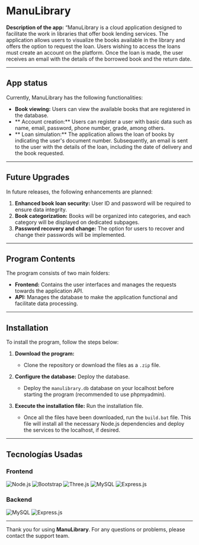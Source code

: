 # ManuLibrary

**Description of the app:**
“ManuLibrary is a cloud application designed to facilitate the work in libraries that offer book lending services. The application allows users to visualize the books available in the library and offers the option to request the loan. Users wishing to access the loans must create an account on the platform. Once the loan is made, the user receives an email with the details of the borrowed book and the return date.

---

## App status
Currently, ManuLibrary has the following functionalities:
- **Book viewing:** Users can view the available books that are registered in the database.
- ** Account creation:** Users can register a user with basic data such as name, email, password, phone number, grade, among others.
- ** Loan simulation:** The application allows the loan of books by indicating the user's document number. Subsequently, an email is sent to the user with the details of the loan, including the date of delivery and the book requested.

---

## Future Upgrades
In future releases, the following enhancements are planned:
1. **Enhanced book loan security:** User ID and password will be required to ensure data integrity.
2. **Book categorization:** Books will be organized into categories, and each category will be displayed on dedicated subpages.
3. **Password recovery and change:** The option for users to recover and change their passwords will be implemented.

---

## Program Contents
The program consists of two main folders:
- **Frontend:** Contains the user interfaces and manages the requests towards the application API.
- **API:** Manages the database to make the application functional and facilitate data processing.

---

## Installation
To install the program, follow the steps below:

1. **Download the program:**
   - Clone the repository or download the files as a `.zip` file.

2. **Configure the database:** Deploy the database.
   - Deploy the `manulibrary.db` database on your localhost before starting the program (recommended to use phpmyadmin).

3. **Execute the installation file:** Run the installation file.
   - Once all the files have been downloaded, run the `build.bat` file. This file will install all the necessary Node.js dependencies and deploy the services to the localhost, if desired.

---
## Tecnologías Usadas

### Frontend
![Node.js](https://img.shields.io/badge/Node.js-339933?style=for-the-badge&logo=nodedotjs&logoColor=white)
![Bootstrap](https://img.shields.io/badge/Bootstrap-7952B3?style=for-the-badge&logo=bootstrap&logoColor=white)
![Three.js](https://img.shields.io/badge/Three.js-000000?style=for-the-badge&logo=three.js&logoColor=white)
![MySQL](https://img.shields.io/badge/MySQL-4479A1?style=for-the-badge&logo=mysql&logoColor=white)
![Express.js](https://img.shields.io/badge/Express.js-000000?style=for-the-badge&logo=express&logoColor=white)

### Backend
![MySQL](https://img.shields.io/badge/MySQL-4479A1?style=for-the-badge&logo=mysql&logoColor=white)
![Express.js](https://img.shields.io/badge/Express.js-000000?style=for-the-badge&logo=express&logoColor=white)

---
Thank you for using **ManuLibrary**. For any questions or problems, please contact the support team.
